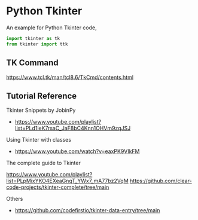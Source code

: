 # Python Tkinter

An example for Python Tkinter code,

```python
import tkinter as tk
from tkinter import ttk
```

## TK Command

<https://www.tcl.tk/man/tcl8.6/TkCmd/contents.html>

## Tutorial Reference

Tkinter Snippets by JobinPy

- <https://www.youtube.com/playlist?list=PLd1leK7rsaC_JaF8bC4Knn1OHVm9zqJSJ>

Using Tkinter with classes

- <https://www.youtube.com/watch?v=eaxPK9VIkFM>

The complete guide to Tkinter

<https://www.youtube.com/playlist?list=PLpMixYKO4EXeaGnqT_YWx7_mA77bz2VqM>
<https://github.com/clear-code-projects/tkinter-complete/tree/main>

Others

- <https://github.com/codefirstio/tkinter-data-entry/tree/main>
